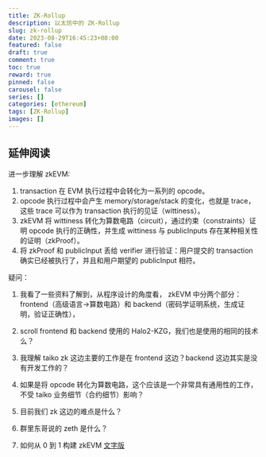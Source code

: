 ```yaml
---
title: ZK-Rollup
description: 以太坊中的 ZK-Rollup
slug: zk-rollup
date: 2023-08-29T16:45:23+08:00
featured: false
draft: true
comment: true
toc: true
reward: true
pinned: false
carousel: false
series: []
categories: [ethereum]
tags: [ZK-Rollup]
images: []
---
```

## 延伸阅读

进一步理解 zkEVM:

1. transaction 在 EVM 执行过程中会转化为一系列的 opcode。
2. opcode 执行过程中会产生 memory/storage/stack 的变化，也就是 trace，这些 trace 可以作为 transaction 执行的见证（wittiness）。
3. zkEVM 将 wittiness 转化为算数电路（circuit），通过约束（constraints）证明 opcode 执行的正确性，并生成 wittiness 与 publicInputs 存在某种相关性的证明（zkProof）。
4. 将 zkProof 和 publicInput 丢给 verifier 进行验证：用户提交的 transaction 确实已经被执行了，并且和用户期望的 publicInput 相符。

疑问：

1. 我看了一些资料了解到，从程序设计的角度看， zkEVM 中分两个部分：frontend（高级语言->算数电路）和 backend（密码学证明系统，生成证明，验证正确性），
2. scroll frontend 和 backend 使用的 Halo2-KZG，我们也是使用的相同的技术么？
3. 我理解 taiko zk 这边主要的工作是在 frontend 这边？backend 这边其实是没有开发工作的？
4. 如果是将 opcode 转化为算数电路，这个应该是一个非常具有通用性的工作，不受 taiko 业务细节（合约细节）影响？
5. 目前我们 zk 这边的难点是什么？
6. 群里东哥说的 zeth 是什么？

12. 如何从 0 到 1 构建 zkEVM [文字版](https://learnblockchain.cn/article/5674)
